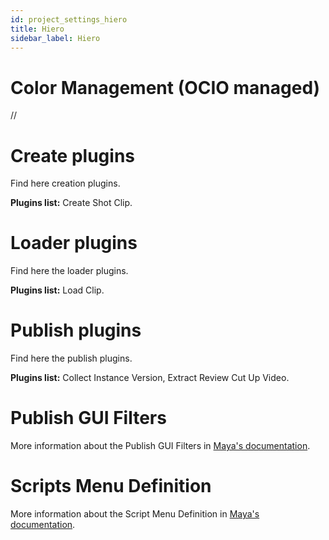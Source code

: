 ```yaml
---
id: project_settings_hiero
title: Hiero
sidebar_label: Hiero
---
```


# Color Management (OCIO managed)
//

# Create plugins
Find here creation plugins.

**Plugins list:** Create Shot Clip.

# Loader plugins
Find here the loader plugins.

**Plugins list:** Load Clip.

# Publish plugins
Find here the publish plugins.

**Plugins list:** Collect Instance Version, Extract Review Cut Up Video.

# Publish GUI Filters
More information about the Publish GUI Filters in [Maya's documentation](project_settings_maya.md#publish-gui-filter).

# Scripts Menu Definition
More information about the Script Menu Definition in [Maya's documentation](project_settings_maya.md#script-menu-definition).

